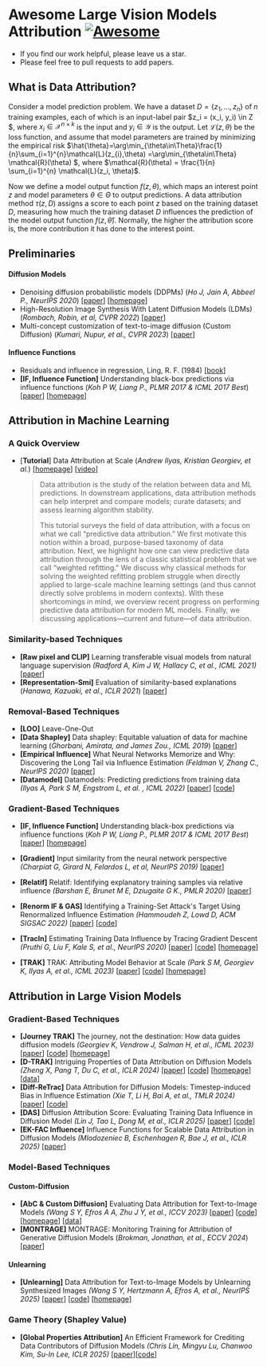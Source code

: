 # Awesome Large Vision Models Attribution  [![Awesome](https://cdn.rawgit.com/sindresorhus/awesome/d7305f38d29fed78fa85652e3a63e154dd8e8829/media/badge.svg)](https://github.com/sindresorhus/awesome)

+ If you find our work helpful, please leave us a star.
+ Please feel free to pull requests to add papers.

## What is Data Attribution?

Consider a model prediction problem. We have a dataset $D=\{z_1, ..., z_n \}$ of $n$ training examples, each of which is an input-label pair $z_i = (x_i, y_i) \in Z $, where $x_i \in \mathcal{X}^{n\times k}$ is the input and $y_i \in \mathcal{Y}$ is the output. Let $\mathcal{L}(z,\theta)$ be the loss function, and assume that model parameters are trained by minimizing the empirical risk  $\hat{\theta}=\arg\min_{\theta\in\Theta}\frac{1}{n}\sum_{i=1}^{n}\mathcal{L}(z_{i},\theta) =\arg\min_{\theta\in\Theta} \mathcal{R}(\theta) $, where $\mathcal{R}(\theta) = \frac{1}{n} \sum_{i=1}^{n} \mathcal{L}(z_i, \theta)$.

Now we define a model output function $f(z,\theta)$, which maps an interest point $z$ and model parameters $\theta\in\Theta$ to output predictions. A data attribution method $\tau(z,D)$ assigns a score to each point $z$ based on the training dataset $D$, measuring how much the training dataset $D$ influences the prediction of the model output function $f(z,\hat{\theta})$. Normally, the higher the attribution score is, the more contribution it has done to the interest point.

## Preliminaries

#### Diffusion Models

+ Denoising diffusion probabilistic models (DDPMs) (*Ho J, Jain A, Abbeel P., NeurIPS 2020*) [[paper](https://proceedings.neurips.cc/paper_files/paper/2020/file/4c5bcfec8584af0d967f1ab10179ca4b-Paper.pdf)] [[homepage](https://proceedings.neurips.cc/paper/2020/hash/4c5bcfec8584af0d967f1ab10179ca4b-Abstract.html)]
+ High-Resolution Image Synthesis With Latent Diffusion Models (LDMs)  (*Rombach, Robin, et al, CVPR 2022*) [[paper](https://openaccess.thecvf.com/content/CVPR2022/html/Rombach_High-Resolution_Image_Synthesis_With_Latent_Diffusion_Models_CVPR_2022_paper)]
+ Multi-concept customization of text-to-image diffusion (Custom Diffusion) (*Kumari, Nupur, et al., CVPR 2023*) [[paper](http://openaccess.thecvf.com/content/CVPR2023/html/Kumari_Multi-Concept_Customization_of_Text-to-Image_Diffusion_CVPR_2023_paper.html)]

#### Influence Functions

+ Residuals and influence in regression, Ling, R. F. (1984) [[book](https://www.tandfonline.com/doi/pdf/10.1080/00401706.1984.10487996)]
+ **[IF, Influence Function]** Understanding black-box predictions via influence functions (*Koh P W, Liang P., PLMR 2017 & ICML 2017 Best*) [[paper](https://proceedings.mlr.press/v70/koh17a/koh17a.pdf)] [[homepage](https://proceedings.mlr.press/v70/koh17a?ref=https://githubhelp.com)]



## Attribution in Machine Learning

### A Quick Overview

+ [**Tutorial**] Data Attribution at Scale (*Andrew Ilyas, Kristian Georgiev, et al.*) [[homepage](https://ml-data-tutorial.org/)] [[video](https://icml.cc/virtual/2024/tutorial/35228)]

  > Data attribution is the study of the relation between data and ML predictions. In downstream applications, data attribution methods can help interpret and compare models; curate datasets; and assess learning algorithm stability.
  >
  > This tutorial surveys the field of data attribution, with a focus on what we call “predictive data attribution.” We first motivate this notion within a broad, purpose-based taxonomy of data attribution. Next, we highlight how one can view predictive data attribution through the lens of a classic statistical problem that we call “weighted refitting." We discuss why classical methods for solving the weighted refitting problem struggle when directly applied to large-scale machine learning settings (and thus cannot directly solve problems in modern contexts). With these shortcomings in mind, we overview recent progress on performing predictive data attribution for modern ML models. Finally, we discussing applications—current and future—of data attribution.



### Similarity-based Techniques

+ **[Raw pixel and CLIP]** Learning transferable visual models from natural language supervision *(Radford A, Kim J W, Hallacy C, et al., ICML 2021)* [[paper](https://proceedings.mlr.press/v139/radford21a)]
+ **[Representation-Smi]** Evaluation of similarity-based explanations (*Hanawa, Kazuaki, et al., ICLR 2021*) [[paper](https://arxiv.org/abs/2006.04528)]



### Removal-Based Techniques

+ **[LOO]** Leave-One-Out
+ **[Data Shapley]** Data shapley: Equitable valuation of data for machine learning (*Ghorbani, Amirata, and James Zou., ICML 2019*) [[paper](https://proceedings.mlr.press/v97/ghorbani19c.html)]
+ **[Empirical Influence]** What Neural Networks Memorize and Why: Discovering the Long Tail via Influence Estimation *(Feldman V, Zhang C., NeurlPS 2020)* [[paper](https://proceedings.neurips.cc/paper/2020/hash/1e14bfe2714193e7af5abc64ecbd6b46-Abstract.html?ref=the-batch-deeplearning-ai)]
+ **[Datamodel]** Datamodels: Predicting predictions from training data *(Ilyas A, Park S M, Engstrom L, et al. , ICML 2022)* [[paper](https://arxiv.org/abs/2202.00622)] [[code](https://github.com/MadryLab/datamodels-data)]



### Gradient-Based Techniques

+ **[IF, Influence Function]** Understanding black-box predictions via influence functions (*Koh P W, Liang P., PLMR 2017 & ICML 2017 Best*) [[paper](https://proceedings.mlr.press/v70/koh17a/koh17a.pdf)] [[homepage](https://proceedings.mlr.press/v70/koh17a?ref=https://githubhelp.com)]
+ **[Gradient]** Input similarity from the neural network perspective *(Charpiat G, Girard N, Felardos L, et al, NeurlPS 2019)* [[paper](https://proceedings.neurips.cc/paper/2019/hash/c61f571dbd2fb949d3fe5ae1608dd48b-Abstract.html)]
+ **[Relatif]** Relatif: Identifying explanatory training samples via relative influence *(Barshan E, Brunet M E, Dziugaite G K., PMLR 2020)* [[paper](https://proceedings.mlr.press/v108/barshan20a.html)]
+ **[Renorm IF & GAS]** Identifying a Training-Set Attack's Target Using Renormalized Influence Estimation *(Hammoudeh Z, Lowd D, ACM SIGSAC 2022)* [[paper](https://dl.acm.org/doi/abs/10.1145/3548606.3559335)] [[code](https://github.com/ZaydH/target_identification)]

+ **[TracIn]** Estimating Training Data Influence by Tracing Gradient Descent *(Pruthi G, Liu F, Kale S, et al., NeurIPS 2020)* [[paper](https://proceedings.neurips.cc/paper_files/paper/2020/file/e6385d39ec9394f2f3a354d9d2b88eec-Paper.pdf)] [[code](https://github.com/frederick0329/TracIn)] [[homepage](https://proceedings.neurips.cc/paper/2020/hash/e6385d39ec9394f2f3a354d9d2b88eec-Abstract.html)] 
+ **[TRAK]** TRAK: Attributing Model Behavior at Scale  *(Park S M, Georgiev K, Ilyas A, et al., ICML 2023)* [[paper](https://arxiv.org/pdf/2303.14186)] [[code](https://github.com/MadryLab/trak)] [[homepage](https://trak.csail.mit.edu/)]



## Attribution in Large Vision Models

### Gradient-Based Techniques

+ **[Journey TRAK]** The journey, not the destination: How data guides diffusion models *(Georgiev K, Vendrow J, Salman H, et al., ICML 2023)* [[paper](https://arxiv.org/abs/2312.06205)] [[code](https://github.com/MadryLab/journey-TRAK)] [[homepage](https://gradientscience.org/diffusion-trak/)]
+ **[D-TRAK]** Intriguing Properties of Data Attribution on Diffusion Models *(Zheng X, Pang T, Du C, et al., ICLR 2024)* [[paper](https://arxiv.org/abs/2311.00500)] [[code](https://github.com/sail-sg/D-TRAK)] [[homepage](https://sail-sg.github.io/D-TRAK)] [[data](https://drive.google.com/drive/folders/1Ko1CI-nWo3NHWYpxfX2Un1t9UsuddVHX?usp=sharing)]
+ **[Diff-ReTrac]** Data Attribution for Diffusion Models: Timestep-induced Bias in Influence Estimation *(Xie T, Li H, Bai A, et al., TMLR 2024)* [[paper](https://arxiv.org/abs/2401.09031)] [[code](https://github.com/txie1/diffusion-ReTrac)]
+ **[DAS]** Diffusion Attribution Score: Evaluating Training Data Influence in Diffusion Model *(Lin J, Tao L, Dong M, et al., ICLR 2025)* [[paper](https://arxiv.org/abs/2410.18639)] [[code](https://anonymous.4open.science/r/Diffusion-Attribution-Score-411F/README.md)]
+ **[EK-FAC Influence]** Influence Functions for Scalable Data Attribution in Diffusion Models *(Mlodozeniec B, Eschenhagen R, Bae J, et al., ICLR 2025)* [[paper](https://arxiv.org/abs/2410.13850)] 



### Model-Based Techniques

#### Custom-Diffusion

+ **[AbC &  Custom Diffusion]** Evaluating Data Attribution for Text-to-Image Models *(Wang S Y, Efros A A, Zhu J Y, et al., ICCV 2023)* [[paper](https://arxiv.org/abs/2306.09345)] [[code](https://github.com/peterwang512/GenDataAttribution)] [[homepage](https://peterwang512.github.io/GenDataAttribution/)] [[data](https://github.com/peterwang512/GenDataAttribution#dataset)]
+ **[MONTRAGE]** MONTRAGE: Monitoring Training for Attribution of Generative Diffusion Models (*Brokman, Jonathan, et al., ECCV 2024*) [[paper](https://link.springer.com/chapter/10.1007/978-3-031-73226-3_1)]

#### Unlearning

+ **[Unlearning]** Data Attribution for Text-to-Image Models by Unlearning Synthesized Images *(Wang S Y, Hertzmann A, Efros A, et al., NeurIPS 2025)* [[paper](https://proceedings.neurips.cc/paper_files/paper/2024/hash/07fbde96bee50f4e09303fd4f877c2f3-Abstract-Conference.html)] [[code](https://github.com/PeterWang512/AttributeByUnlearning)] [[homepage](https://peterwang512.github.io/AttributeByUnlearning/)]

### Game Theory (Shapley Value)

+ **[Global Properties Attribution]** An Efficient Framework for Crediting Data Contributors of Diffusion Models *(Chris Lin, Mingyu Lu, Chanwoo Kim, Su-In Lee, ICLR 2025)* [[paper](https://arxiv.org/pdf/2407.03153)][[code](https://github.com/q8888620002/Group-Attribution-for-Diffusion-Models)]

